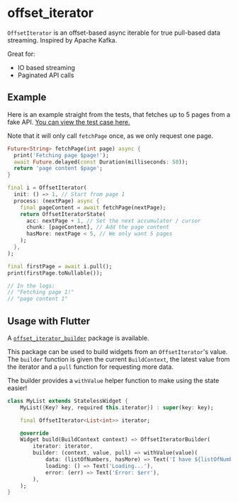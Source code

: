 # offset_iterator

`OffsetIterator` is an offset-based async iterable for true pull-based data
streaming. Inspired by Apache Kafka.

Great for:

- IO based streaming
- Paginated API calls

## Example

Here is an example straight from the tests, that fetches up to 5 pages from a fake API.
[You can view the test case here.](test/offset_iterator_test.dart#L11)

Note that it will only call `fetchPage` once, as we only request one page.

```dart
Future<String> fetchPage(int page) async {
  print('Fetching page $page!');
  await Future.delayed(const Duration(milliseconds: 50));
  return 'page content $page';
}

final i = OffsetIterator(
  init: () => 1, // Start from page 1
  process: (nextPage) async {
    final pageContent = await fetchPage(nextPage);
    return OffsetIteratorState(
      acc: nextPage + 1, // Set the next accumulator / cursor
      chunk: [pageContent], // Add the page content
      hasMore: nextPage < 5, // We only want 5 pages
    );
  },
);

final firstPage = await i.pull();
print(firstPage.toNullable());

// In the logs:
// "Fetching page 1!"
// "page content 1"
```

## Usage with Flutter

A [`offset_iterator_builder`](../offset_iterator_builder) package is available.

This package can be used to build widgets from an `OffsetIterator`'s value. The
`builder` function is given the current `BuildContext`, the latest value from
the iterator and a `pull` function for requesting more data.

The builder provides a `withValue` helper function to make using the state easier!

```dart
class MyList extends StatelessWidget {
    MyList({Key? key, required this.iterator}) : super(key: key);

    final OffsetIterator<List<int>> iterator;

    @override
    Widget build(BuildContext context) => OffsetIteratorBuilder(
        iterator: iterator,
        builder: (context, value, pull) => withValue(value)(
            data: (listOfNumbers, hasMore) => Text('I have ${listOfNumbers.length} numbers!'),
            loading: () => Text('Loading...'),
            error: (err) => Text('Error: $err'),
        ),
    );
}
```
